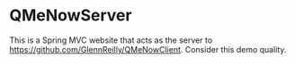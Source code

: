 # QMeNowServer
This is a Spring MVC website that acts as the server to https://github.com/GlennReilly/QMeNowClient.
Consider this demo quality.
